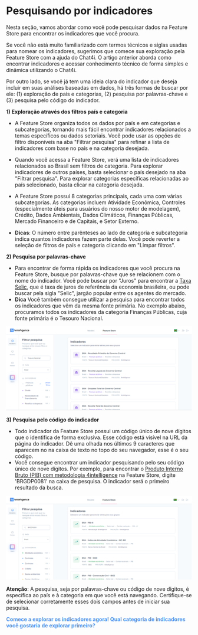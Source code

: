 # Pesquisando por indicadores

Nesta seção, vamos abordar como você pode pesquisar dados na Feature Store para encontrar os indicadores que você procura.

Se você não está muito familiarizado com termos técnicos e siglas usadas para nomear os indicadores, sugerimos que comece sua exploração pela Feature Store com a ajuda do Chat4i. O artigo anterior aborda como encontrar indicadores e acessar conhecimento técnico de forma simples e dinâmica utilizando o Chat4i.

Por outro lado, se você já tem uma ideia clara do indicador que deseja incluir em suas análises baseadas em dados, há três formas de buscar por ele: (1) exploração de país e categorias, (2) pesquisa por palavras-chave e (3) pesquisa pelo código do indicador.

**1) Exploração através dos filtros país e categoria**

-   A Feature Store organiza todos os dados por país e em categorias e subcategorias, tornando mais fácil encontrar indicadores relacionados a temas específicos ou dados setoriais. Você pode usar as opções de filtro disponíveis na aba "Filtrar pesquisa" para refinar a lista de indicadores com base no país e na categoria desejada. 

-   Quando você acessa a Feature Store, verá uma lista de indicadores relacionados ao Brasil sem filtros de categoria. Para explorar indicadores de outros países, basta selecionar o país desejado na aba "Filtrar pesquisa". Para explorar categorias específicas relacionadas ao país selecionado, basta clicar na categoria desejada.

-   A Feature Store possui 8 categorias principais, cada uma com várias subcategorias. As categorias incluem Atividade Econômica, Controles (especialmente úteis para usuários do nosso motor de modelagem), Crédito, Dados Ambientais, Dados Climáticos, Finanças Públicas, Mercado Financeiro e de Capitais, e Setor Externo.

-   **Dicas**: O número entre parênteses ao lado de categoria e subcategoria indica quantos indicadores fazem parte delas. Você pode reverter a seleção de filtros de país e categoria clicando em "Limpar filtros".


**2) Pesquisa por palavras-chave**

-   Para encontrar de forma rápida os indicadores que você procura na Feature Store, busque por palavras-chave que se relacionem com o nome do indicador. Você pode buscar por "Juros" para encontrar a [Taxa Selic](https://stg4ch.4casthub.ai/feature-store/indicators/BRINR0010), que é taxa de juros de referência da economia brasileira, ou pode buscar pela sigla "Selic", jargão popular entre os agentes do mercado.
-  **Dica** Você também consegue utilizar a pesquisa para encontrar todos os indicadores que vêm da mesma fonte primária. No exemplo abaixo, procuramos todos os indicadores da categoria Finanças Públicas, cuja fonte primária é o Tesouro Nacional.

![](https://raw.githubusercontent.com/4intelligence/documentation/main/pt-br/feature-store/search/img/busca_palavra.png)

**3) Pesquisa pelo código do indicador**

-   Todo indicador da Feature Store possui um código único de nove dígitos que o identifica de forma exclusiva. Esse código está visível na URL da página do indicador. Dê uma olhada nos últimos 9 caracteres que aparecem no na caixa de texto no topo do seu navegador, esse é o seu código.
-   Você consegue encontrar um indicador pesquisando pelo seu código único de nove dígitos. Por exemplo, para encontrar o [Produto Interno Bruto (PIB) com metodologia 4intelligence](https://4casthub.ai/feature-store/indicators/BRGDP0081) na Feature Store, digite 'BRGDP0081' na caixa de pesquisa. O indicador será o primeiro resultado da busca.

![](https://raw.githubusercontent.com/4intelligence/documentation/main/pt-br/feature-store/search/img/busca_codigo.png)

**Atenção**: A pesquisa, seja por palavras-chave ou código de nove dígitos, é específica ao país e à categoria em que você está navegando. Certifique-se de selecionar corretamente esses dois campos antes de iniciar sua pesquisa.

<style>
blue4i {
  color: #4C94FF;
}
</style>
<blue4i>**Comece a explorar os indicadores agora! Qual categoria de indicadores você gostaria de explorar primeiro?**</blue4i>
